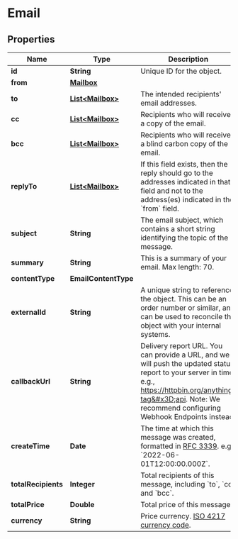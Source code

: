 

# Email


## Properties

| Name | Type | Description | Notes |
|------------ | ------------- | ------------- | -------------|
|**id** | **String** | Unique ID for the object. |  |
|**from** | [**Mailbox**](Mailbox.md) |  |  [optional] |
|**to** | [**List&lt;Mailbox&gt;**](Mailbox.md) | The intended recipients&#39; email addresses. |  [optional] |
|**cc** | [**List&lt;Mailbox&gt;**](Mailbox.md) | Recipients who will receive a copy of the email. |  [optional] |
|**bcc** | [**List&lt;Mailbox&gt;**](Mailbox.md) | Recipients who will receive a blind carbon copy of the email. |  [optional] |
|**replyTo** | [**List&lt;Mailbox&gt;**](Mailbox.md) | If this field exists, then the reply should go to the addresses indicated in that field and not to the address(es) indicated in the &#x60;from&#x60; field. |  [optional] |
|**subject** | **String** | The email subject, which contains a short string identifying the topic of the message. |  [optional] |
|**summary** | **String** | This is a summary of your email. Max length: 70. |  [optional] |
|**contentType** | **EmailContentType** |  |  [optional] |
|**externalId** | **String** | A unique string to reference the object. This can be an order number or similar, and can be used to reconcile the object with your internal systems. |  [optional] |
|**callbackUrl** | **String** | Delivery report URL. You can provide a URL, and we will push the updated status report to your server in time. e.g., https://httpbin.org/anything?tag&#x3D;api. Note: We recommend configuring Webhook Endpoints instead. |  [optional] |
|**createTime** | **Date** | The time at which this message was created, formatted in [RFC 3339](https://datatracker.ietf.org/doc/html/rfc3339). e.g., &#x60;2022-06-01T12:00:00.000Z&#x60;. |  [optional] |
|**totalRecipients** | **Integer** | Total recipients of this message, including &#x60;to&#x60;, &#x60;cc&#x60; and &#x60;bcc&#x60;. |  [optional] |
|**totalPrice** | **Double** | Total price of this message. |  [optional] |
|**currency** | **String** | Price currency. [ISO 4217 currency code](https://en.wikipedia.org/wiki/ISO_4217). |  [optional] |



